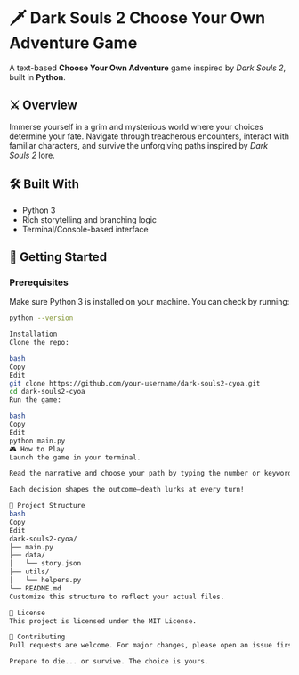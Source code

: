 # 🗡️ Dark Souls 2 Choose Your Own Adventure Game

A text-based **Choose Your Own Adventure** game inspired by *Dark Souls 2*, built in **Python**.

## ⚔️ Overview

Immerse yourself in a grim and mysterious world where your choices determine your fate. Navigate through treacherous encounters, interact with familiar characters, and survive the unforgiving paths inspired by *Dark Souls 2* lore.

## 🛠️ Built With

- Python 3
- Rich storytelling and branching logic
- Terminal/Console-based interface

## 🚀 Getting Started

### Prerequisites

Make sure Python 3 is installed on your machine. You can check by running:

```bash
python --version

Installation
Clone the repo:

bash
Copy
Edit
git clone https://github.com/your-username/dark-souls2-cyoa.git
cd dark-souls2-cyoa
Run the game:

bash
Copy
Edit
python main.py
🎮 How to Play
Launch the game in your terminal.

Read the narrative and choose your path by typing the number or keyword associated with your choice.

Each decision shapes the outcome—death lurks at every turn!

📁 Project Structure
bash
Copy
Edit
dark-souls2-cyoa/
├── main.py
├── data/
│   └── story.json
├── utils/
│   └── helpers.py
└── README.md
Customize this structure to reflect your actual files.

📜 License
This project is licensed under the MIT License.

🤝 Contributing
Pull requests are welcome. For major changes, please open an issue first to discuss what you would like to change.

Prepare to die... or survive. The choice is yours.
